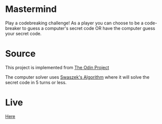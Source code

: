 # Mastermind
Play a codebreaking challenge! As a player you can choose to be a code-breaker
to guess a computer's secret code OR have the computer guess your secret code.

# Source
This project is implemented from [The Odin Project](https://www.theodinproject.com/lessons/ruby-mastermind)

The computer solver uses [Swaszek's Algorithm](https://puzzling.stackexchange.com/a/8884) where it will
solve the secret code in 5 turns or less.

# Live
[Here](https://replit.com/@charmdev/Mastermind?v=1)
